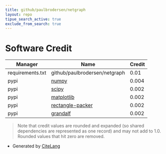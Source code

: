 ```yaml
---
title: github/paulbrodersen/netgraph
layout: repo
tipue_search_active: true
exclude_from_search: true
---
```

# Software Credit

|Manager|Name|Credit|
|-------|----|------|
|requirements.txt|github/paulbrodersen/netgraph|0.01|
|pypi|[numpy](https://www.numpy.org)|0.004|
|pypi|[scipy](https://www.scipy.org)|0.002|
|pypi|[matplotlib](https://matplotlib.org)|0.002|
|pypi|[rectangle-packer](https://github.com/Penlect/rectangle-packer)|0.002|
|pypi|[grandalf](https://github.com/bdcht/grandalf)|0.002|


> Note that credit values are rounded and expanded (so shared dependencies are represented as one record) and may not add to 1.0. Rounded values that hit zero are removed.


- Generated by [CiteLang](https://github.com/vsoch/citelang)
